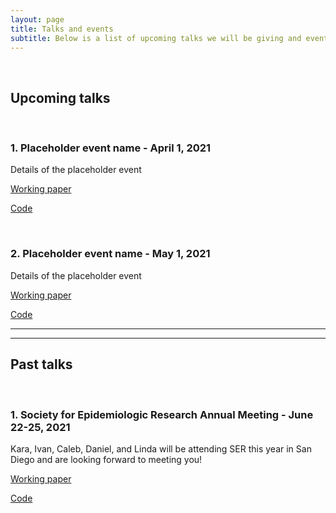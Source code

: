 ```yaml
---
layout: page
title: Talks and events
subtitle: Below is a list of upcoming talks we will be giving and events we will be attending
---
```

  <p>&nbsp;</p>

## Upcoming talks
  <p>&nbsp;</p>

### 1. Placeholder event name - April 1, 2021
Details of the placeholder event

[Working paper](www.nameoftheworkingpaper.com)

[Code](www.github.com)
  <p>&nbsp;</p>
  
### 2. Placeholder event name - May 1, 2021
Details of the placeholder event

[Working paper](www.nameoftheworkingpaper.com)

[Code](www.github.com)

---

<!-- ## Upcoming events a normal html comment-->
<!--  <p>&nbsp;</p>-->

<!-- ### 1. Society for Epidemiologic Research Annual Meeting - June 22-25, 2021-->
<!-- Kara, Ivan, Caleb, Daniel, and Linda will be attending SER this year in San Diego and are looking forward to meeting you!-->

<!-- [Working paper](www.nameoftheworkingpaper.com)-->

<!-- [Code](www.github.com)-->
<!--  <p>&nbsp;</p>-->

---

## Past talks
  <p>&nbsp;</p>

### 1. Society for Epidemiologic Research Annual Meeting - June 22-25, 2021
Kara, Ivan, Caleb, Daniel, and Linda will be attending SER this year in San Diego and are looking forward to meeting you!

[Working paper](www.nameoftheworkingpaper.com)

[Code](www.github.com)
  <p>&nbsp;</p>

